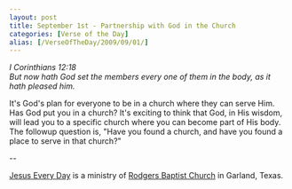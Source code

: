 ```yaml
---
layout: post
title: September 1st - Partnership with God in the Church
categories: [Verse of the Day]
alias: [/VerseOfTheDay/2009/09/01/]
---
```


_I Corinthians 12:18  
But now hath God set the members every one of them in the body, as
it hath pleased him._

It's God's plan for everyone to be in a church where they can serve
Him. Has God put you in a church? It's exciting to think that God, in
His wisdom, will lead you to a specific church where you can become
part of His body. The followup question is, "Have you found a church,
and have you found a place to serve in that church?"

 --

<a href=http://jesuseveryday.net>Jesus Every Day</a> is a ministry of <a href=http://rodgersbaptist.net>Rodgers Baptist Church</a> in Garland, Texas.
